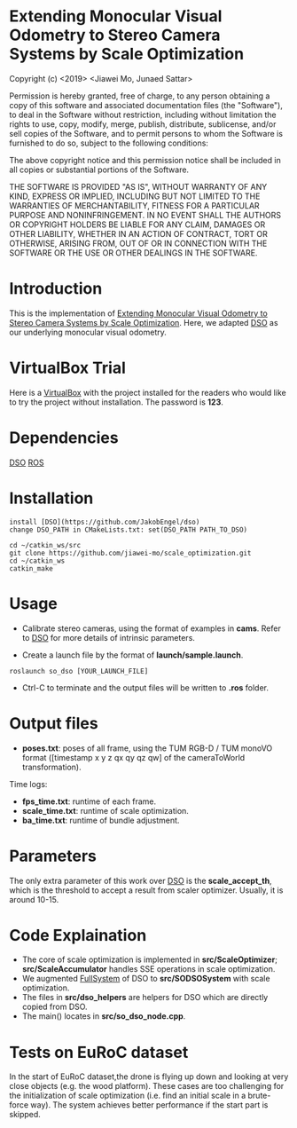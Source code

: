 # Extending Monocular Visual Odometry to Stereo Camera Systems by Scale Optimization
Copyright (c) <2019> <Jiawei Mo, Junaed Sattar>

Permission is hereby granted, free of charge, to any person obtaining a copy of this software and associated documentation files (the "Software"), to deal in the Software without restriction, including without limitation the rights to use, copy, modify, merge, publish, distribute, sublicense, and/or sell copies of the Software, and to permit persons to whom the Software is furnished to do so, subject to the following conditions:

The above copyright notice and this permission notice shall be included in all copies or substantial portions of the Software.

THE SOFTWARE IS PROVIDED "AS IS", WITHOUT WARRANTY OF ANY KIND, EXPRESS OR IMPLIED, INCLUDING BUT NOT LIMITED TO THE WARRANTIES OF MERCHANTABILITY, FITNESS FOR A PARTICULAR PURPOSE AND NONINFRINGEMENT. IN NO EVENT SHALL THE AUTHORS OR COPYRIGHT HOLDERS BE LIABLE FOR ANY CLAIM, DAMAGES OR OTHER LIABILITY, WHETHER IN AN ACTION OF CONTRACT, TORT OR OTHERWISE, ARISING FROM, OUT OF OR IN CONNECTION WITH THE SOFTWARE OR THE USE OR OTHER DEALINGS IN THE SOFTWARE.

# Introduction
This is the implementation of [Extending Monocular Visual Odometry to Stereo Camera Systems by Scale Optimization](https://arxiv.org/abs/1905.12723). Here, we adapted [DSO](https://github.com/JakobEngel/dso) as our underlying monocular visual odometry.

# VirtualBox Trial
Here is a [VirtualBox](https://drive.google.com/file/d/1mmDkwb7FmldyFLzeeZsRPSgBfSqbZ_mD/view?usp=sharing) with the project installed for the readers who would like to try the project without installation. The password is **123**.

# Dependencies
[DSO](https://github.com/JakobEngel/dso)
[ROS](https://www.ros.org/)

# Installation
```
install [DSO](https://github.com/JakobEngel/dso)
change DSO_PATH in CMakeLists.txt: set(DSO_PATH PATH_TO_DSO)

cd ~/catkin_ws/src
git clone https://github.com/jiawei-mo/scale_optimization.git
cd ~/catkin_ws
catkin_make
```

# Usage
- Calibrate stereo cameras, using the format of examples in **cams**. Refer to [DSO](https://github.com/JakobEngel/dso) for more details of intrinsic parameters.

- Create a launch file by the format of **launch/sample.launch**.

```
roslaunch so_dso [YOUR_LAUNCH_FILE]
```

- Ctrl-C to terminate and the output files will be written to **.ros** folder.

# Output files
- **poses.txt**: poses of all frame, using the TUM RGB-D / TUM monoVO format ([timestamp x y z qx qy qz qw] of the cameraToWorld transformation).

Time logs:
- **fps_time.txt**: runtime of each frame.
- **scale_time.txt**: runtime of scale optimization.
- **ba_time.txt**: runtime of bundle adjustment.

# Parameters
The only extra parameter of this work over [DSO](https://github.com/JakobEngel/dso) is the **scale_accept_th**, which is the threshold to accept a result from scaler optimizer. Usually, it is around 10-15.

# Code Explaination
- The core of scale optimization is implemented in **src/ScaleOptimizer**; **src/ScaleAccumulator** handles SSE operations in scale optimization. 
- We augmented [FullSystem](https://github.com/JakobEngel/dso/tree/master/src/FullSystem) of DSO to **src/SODSOSystem** with scale optimization. 
- The files in **src/dso_helpers** are helpers for DSO which are directly copied from DSO. 
- The main() locates in **src/so_dso_node.cpp**.

# Tests on EuRoC dataset
In the start of EuRoC dataset,the drone is flying up down and looking at very close objects (e.g. the wood platform). These cases are too challenging for the initialization of scale optimization (i.e. find an initial scale in a brute-force way). The system achieves better performance if the start part is skipped. 
